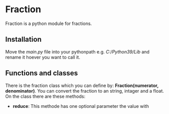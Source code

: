 # Fraction
Fraction is a python module for fractions.
## Installation
Move the _main.py_ file into your pythonpath e.g. _C:/Python39/Lib_ and rename it hoever you want to call it.
## Functions and classes
There is the fraction class which you can define by: **Fraction(numerator, denominator)**.
You can convert the fraction to an string, intager and a float.  
On the class there are these methods:
- **reduce**:  This methode has one optional parameter the value with 
